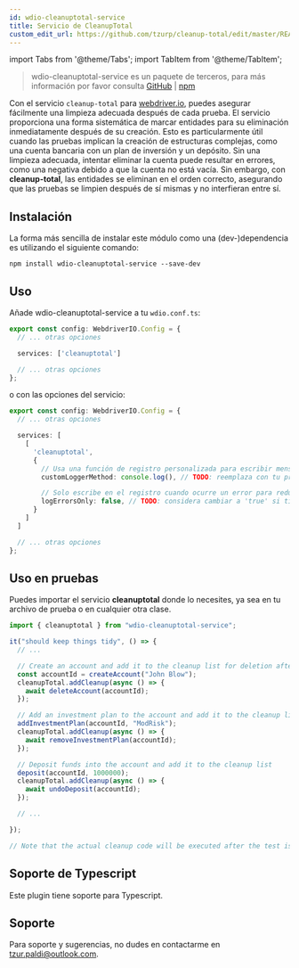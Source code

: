 ```yaml
---
id: wdio-cleanuptotal-service
title: Servicio de CleanupTotal
custom_edit_url: https://github.com/tzurp/cleanup-total/edit/master/README.md
---
```


import Tabs from '@theme/Tabs';
import TabItem from '@theme/TabItem';

> wdio-cleanuptotal-service es un paquete de terceros, para más información por favor consulta [GitHub](https://github.com/tzurp/cleanup-total) | [npm](https://www.npmjs.com/package/wdio-cleanuptotal-service)

Con el servicio `cleanup-total` para [webdriver.io](https://webdriver.io/), puedes asegurar fácilmente una limpieza adecuada después de cada prueba. El servicio proporciona una forma sistemática de marcar entidades para su eliminación inmediatamente después de su creación. Esto es particularmente útil cuando las pruebas implican la creación de estructuras complejas, como una cuenta bancaria con un plan de inversión y un depósito. Sin una limpieza adecuada, intentar eliminar la cuenta puede resultar en errores, como una negativa debido a que la cuenta no está vacía. Sin embargo, con __cleanup-total__, las entidades se eliminan en el orden correcto, asegurando que las pruebas se limpien después de sí mismas y no interfieran entre sí.

## Instalación
La forma más sencilla de instalar este módulo como una (dev-)dependencia es utilizando el siguiente comando:

```
npm install wdio-cleanuptotal-service --save-dev
```

## Uso

Añade wdio-cleanuptotal-service a tu `wdio.conf.ts`:

```typescript
export const config: WebdriverIO.Config = {
  // ... otras opciones

  services: ['cleanuptotal']

  // ... otras opciones
};
```

o con las opciones del servicio:

```typescript
export const config: WebdriverIO.Config = {
  // ... otras opciones

  services: [
    [
      'cleanuptotal',
      {
        // Usa una función de registro personalizada para escribir mensajes en el informe de prueba
        customLoggerMethod: console.log(), // TODO: reemplaza con tu propia función de registro si es necesario

        // Solo escribe en el registro cuando ocurre un error para reducir el desorden
        logErrorsOnly: false, // TODO: considera cambiar a 'true' si tienes demasiados mensajes en el informe
      }
    ]
  ]

  // ... otras opciones
};
```

## Uso en pruebas

Puedes importar el servicio __cleanuptotal__ donde lo necesites, ya sea en tu archivo de prueba o en cualquier otra clase.

```typescript
import { cleanuptotal } from "wdio-cleanuptotal-service";

it("should keep things tidy", () => {
  // ...

  // Create an account and add it to the cleanup list for deletion after the test
  const accountId = createAccount("John Blow");
  cleanupTotal.addCleanup(async () => {
    await deleteAccount(accountId);
  });

  // Add an investment plan to the account and add it to the cleanup list
  addInvestmentPlan(accountId, "ModRisk");
  cleanupTotal.addCleanup(async () => {
    await removeInvestmentPlan(accountId);
  });

  // Deposit funds into the account and add it to the cleanup list
  deposit(accountId, 1000000);
  cleanupTotal.addCleanup(async () => {
    await undoDeposit(accountId);
  });

  // ...

});

// Note that the actual cleanup code will be executed after the test is complete
```

## Soporte de Typescript

Este plugin tiene soporte para Typescript.

## Soporte

Para soporte y sugerencias, no dudes en contactarme en [tzur.paldi@outlook.com](https://github.com/tzurp/cleanup-total/blob/master/mailto:tzur.paldi@outlook.com).